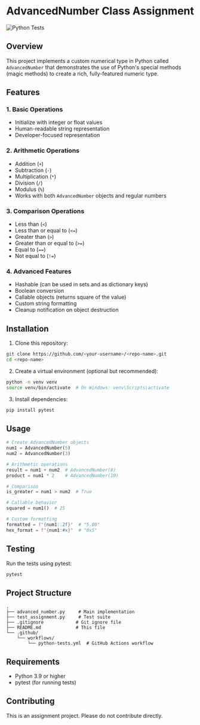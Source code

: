 # AdvancedNumber Class Assignment

![Python Tests](https://github.com/The-School-of-AI/epai-s21-ram/workflows/Python%20Tests/badge.svg)

## Overview
This project implements a custom numerical type in Python called `AdvancedNumber` that demonstrates the use of Python's special methods (magic methods) to create a rich, fully-featured numeric type.

## Features

### 1. Basic Operations
- Initialize with integer or float values
- Human-readable string representation
- Developer-focused representation

### 2. Arithmetic Operations
- Addition (`+`)
- Subtraction (`-`)
- Multiplication (`*`)
- Division (`/`)
- Modulus (`%`)
- Works with both `AdvancedNumber` objects and regular numbers

### 3. Comparison Operations
- Less than (`<`)
- Less than or equal to (`<=`)
- Greater than (`>`)
- Greater than or equal to (`>=`)
- Equal to (`==`)
- Not equal to (`!=`)

### 4. Advanced Features
- Hashable (can be used in sets and as dictionary keys)
- Boolean conversion
- Callable objects (returns square of the value)
- Custom string formatting
- Cleanup notification on object destruction

## Installation

1. Clone this repository:
```bash
git clone https://github.com/<your-username>/<repo-name>.git
cd <repo-name>
```

2. Create a virtual environment (optional but recommended):
```bash
python -m venv venv
source venv/bin/activate  # On Windows: venv\Scripts\activate
```

3. Install dependencies:
```bash
pip install pytest
```

## Usage

```python
# Create AdvancedNumber objects
num1 = AdvancedNumber(5)
num2 = AdvancedNumber(3)

# Arithmetic operations
result = num1 + num2  # AdvancedNumber(8)
product = num1 * 2    # AdvancedNumber(10)

# Comparison
is_greater = num1 > num2  # True

# Callable behavior
squared = num1()  # 25

# Custom formatting
formatted = f"{num1:.2f}"  # "5.00"
hex_format = f"{num1:#x}"  # "0x5"
```

## Testing

Run the tests using pytest:

```bash
pytest
```

## Project Structure

```
.
├── advanced_number.py     # Main implementation
├── test_assignment.py     # Test suite
├── .gitignore            # Git ignore file
├── README.md             # This file
└── .github/
    └── workflows/
        └── python-tests.yml  # GitHub Actions workflow
```

## Requirements
- Python 3.9 or higher
- pytest (for running tests)

## Contributing
This is an assignment project. Please do not contribute directly.

